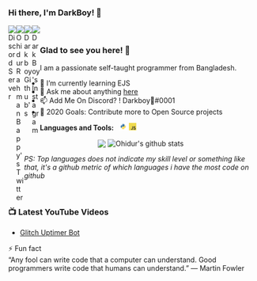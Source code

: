 ### Hi there, I'm DarkBoy! 👋
<a href="https://discord.gg/YsFTYxU">
  <img align="left" alt="Discord Server" width="16px" src="https://cdn.jsdelivr.net/npm/simple-icons@v3/icons/discord.svg" />
</a>
<a href="https://twitter.com/darkboy">
  <img align="left" alt="Ohidur Rahman Bappy's Twitter" width="16px" src="https://cdn.jsdelivr.net/npm/simple-icons@v3/icons/twitter.svg" />
</a>
 <a href="https://github.com/Darkboy-js">
  <img align="left" alt="Darkboy Github's" width="16px" src="https://cdn.jsdelivr.net/npm/simple-icons@v3/icons/github.svg" />
</a>
<a href="https://instagram.com/darkboyh2/">
  <img align="left" alt="DarkBoy's Instagram" width="16px" src="https://cdn.jsdelivr.net/npm/simple-icons@v3/icons/instagram.svg" />
</a>

<br />

### Glad to see you here! 🤩 &nbsp;

I am a passionate self-taught programmer from Bangladesh.
 - 🌱 I’m currently learning EJS
- 💬 Ask me about anything [here](https://discord.gg/YsFTYxU)
- 📫 Add Me On Discord? ! Darkboy🍭#0001
- 🥅 2020 Goals: Contribute more to Open Source projects

**Languages and Tools:** &nbsp;
<code><img height="15" src="https://raw.githubusercontent.com/github/explore/80688e429a7d4ef2fca1e82350fe8e3517d3494d/topics/python/python.png"></code>
 <code><img height="15" src="https://raw.githubusercontent.com/github/explore/80688e429a7d4ef2fca1e82350fe8e3517d3494d/topics/javascript/javascript.png"></code>
 

<p align="center">
  <img align="center" src="https://github-readme-stats.vercel.app/api/top-langs/?username=Darkboy-js&theme=radical&hide_langs_below=1&layout=compact" />
  <img align="center" src="https://github-readme-stats.vercel.app/api?username=Darkboy-js&show_icons=true&theme=radical&line_height=21" alt="Ohidur's github stats"/>
</p>

*PS: Top languages does not indicate my skill level or something like that, it's a github metric of which languages i have the most code on github*

<br />


  
### 📺 Latest YouTube Videos
<!-- YOUTUBE:START -->
- [Glitch Uptimer Bot](https://www.youtube.com/watch?v=rFOW7ohkSNI&t=26s)
 <!-- YOUTUBE:END -->


  
⚡ Fun fact <br>
“Any fool can write code that a computer can understand. Good programmers write code that humans can understand.” — Martin Fowler
